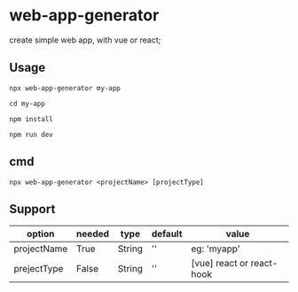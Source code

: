 # web-app-generator

create simple web app, with vue or react;

## Usage


```
npx web-app-generator my-app

cd my-app

npm install

npm run dev

```

## cmd

```
npx web-app-generator <projectName> [projectType]
```


## Support

| option | needed | type  | default  | value |
| -------| -------| -------| -----------| --------- |
| projectName   | True      | String |  ''  | eg: 'myapp'|
| prejectType   | False     | String |  ''  | [vue]  react or react-hook |


